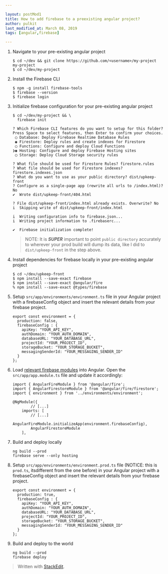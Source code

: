 ```yaml
---

layout: postMod1
title: How to add firebase to a preexisting angular project?
author: pulkit
last_modified_at: March 08, 2019
tags: [angular,firebase]

---
```


1. Navigate to your pre-existing angular project

    ```
    $ cd ~/dev && git clone https://github.com/<username>/my-project my-project
    $ cd ~/dev/my-project
    ```
1. Install the Firebase CLI

    ```
    $ npm -g install firebase-tools
    $ firebase --version
    $ firebase login
    ```
1. Initialize firebase configuration for your pre-existing angular project

    ```
    $ cd ~/dev/my-project && \
      firebase init

    ? Which Firebase CLI features do you want to setup for this folder? Press Space to select features, then Enter to confirm your choices. 
     ◯ Database: Deploy Firebase Realtime Database Rules
     ◉ Firestore: Deploy rules and create indexes for Firestore
     ◯ Functions: Configure and deploy Cloud Functions
    ❯◉ Hosting: Configure and deploy Firebase Hosting sites
     ◯ Storage: Deploy Cloud Storage security rules

    ? What file should be used for Firestore Rules? firestore.rules
    ? What file should be used for Firestore indexes? firestore.indexes.json
    ? What do you want to use as your public directory? dist/upkeep-front
    ? Configure as a single-page app (rewrite all urls to /index.html)? No
    ✔  Wrote dist/upkeep-front/404.html

    ? File dist/upkeep-front/index.html already exists. Overwrite? No
    i  Skipping write of dist/upkeep-front/index.html

    i  Writing configuration info to firebase.json...
    i  Writing project information to .firebaserc...

    ✔  Firebase initialization complete!
    ```
    > NOTE: It is _**SUPER**_ important to point `public directory` accurately to wherever your prod build will dump its data, like I did to `dist/upkeep-front` in the step above.
1. Install dependencies for firebase locally in your pre-existing angular project

    ```
    $ cd ~/dev/upkeep-front
    $ npm install --save-exact firebase
    $ npm install --save-exact @angular/fire
    % npm install --save-exact @types/firebase
    ```
1. Setup `src/app/environments/environment.ts` file in your Angular project with a firebaseConfig object and insert the relevant details from your firebase project.

    ```
    export const environment = {
      production: false,
      firebaseConfig : {
        apiKey: "YOUR_API_KEY",
        authDomain: "YOUR_AUTH_DOMAIN",
        databaseURL: "YOUR_DATABASE_URL",
        projectId: "YOUR_PROJECT_ID",
        storageBucket: "YOUR_STORAGE_BUCKET",
        messagingSenderId: "YOUR_MESSAGING_SENDER_ID"
      }
    };
    ```
1. Load [relevant firebase modules](https://github.com/angular/angularfire2/blob/master/docs/install-and-setup.md#6-setup-individual-ngmodules) into Angular. Open the `src/app/app.module.ts` file and update it accordingly:

    ```
    import { AngularFireModule } from '@angular/fire';
    import { AngularFirestoreModule } from '@angular/fire/firestore';
    import { environment } from '../environments/environment';

    @NgModule({
            // [...]
        imports: [
            // [...]
            AngularFireModule.initializeApp(environment.firebaseConfig),
            AngularFirestoreModule
        ],
    ```
1. Build and deploy locally

    ```
    ng build --prod
    firebase serve --only hosting
    ```
1. Setup `src/app/environments/environment.prod.ts` file (NOTICE: this is `prod.ts`, itsdifferent from the one before) in your Angular project with a firebaseConfig object and insert the relevant details from your firebase project.

    ```
    export const environment = {
      production: true,
      firebaseConfig : {
        apiKey: "YOUR_API_KEY",
        authDomain: "YOUR_AUTH_DOMAIN",
        databaseURL: "YOUR_DATABASE_URL",
        projectId: "YOUR_PROJECT_ID",
        storageBucket: "YOUR_STORAGE_BUCKET",
        messagingSenderId: "YOUR_MESSAGING_SENDER_ID"
      }
    };
    ```
1. Build and deploy to the world

    ```
    ng build --prod
    firebase deploy
    ```

> Written with [StackEdit](https://stackedit.io/).
<!--stackedit_data:
eyJoaXN0b3J5IjpbMTQ3MjAwODkyOF19
-->
